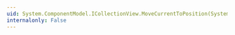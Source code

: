 ```yaml
---
uid: System.ComponentModel.ICollectionView.MoveCurrentToPosition(System.Int32)
internalonly: False
---
```

